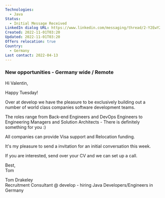 ```yaml
---
Technologies:
  - Java
Status:
  - Initial Message Received
LinkedIn dialog URL: https://www.linkedin.com/messaging/thread/2-Y2EwY2E5NDMtMmQ2Mi00NTRjLWJjZWItYmE2ODRkMGMwOTYxXzAxMw==/
Created: 2022-11-01T03:20
Updated: 2022-11-01T03:20
Offers relocation: true
Country:
  - Germany
Last contact: 2022-04-13
---
```

### New opportunities - Germany wide / Remote
Hi Valentin,  
  
Happy Tuesday!  
  
Over at develop we have the pleasure to be exclusively building out a number of world class companies software development teams.  
  
The roles range from Back-end Engineers and DevOps Engineers to Engineering Managers and Solution Architects - There is definitely something for you :)  
  
All companies can provide Visa support and Relocation funding.  
  
It's my pleasure to send a invitation for an initial conversation this week.  
  
If you are interested, send over your CV and we can set up a call.  
  
Best,  
Tom  
  
Tom Drakeley  
Recruitment Consultant @ develop - hiring Java Developers/Engineers in Germany
